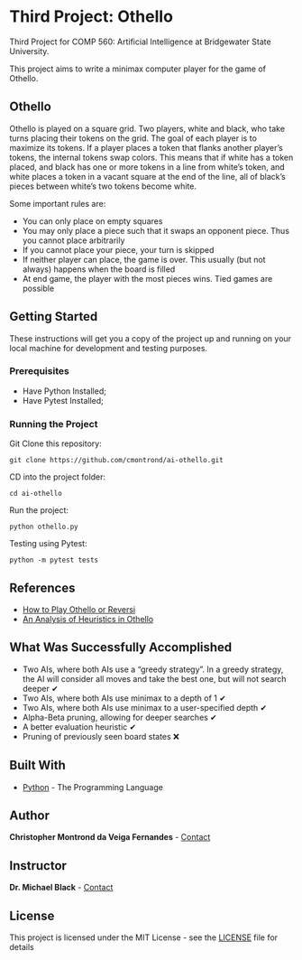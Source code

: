 # Third Project: Othello

Third Project for COMP 560: Artificial Intelligence at Bridgewater State University.<br>

This project aims to write a minimax computer player for the game of Othello.

## Othello

Othello is played on a square grid.  Two players, white and black, who take turns placing their tokens on the grid.
The goal of each player is to maximize its tokens.  If a player places a token that flanks another player’s tokens, 
the internal tokens swap colors.  This means that if white has a token placed, and black has one or more tokens in a 
line from white’s token, and white places a token in a vacant  square at the end of the line, all of black’s pieces 
between white’s two tokens become white.

Some important rules are:
* You can only place on empty squares
* You may only place a piece such that it swaps an opponent piece.  Thus you cannot place arbitrarily
* If you cannot place your piece, your turn is skipped
* If neither player can place, the game is over.  This usually (but not always) happens when the board is filled
* At end game, the player with the most pieces wins.  Tied games are possible


## Getting Started

These instructions will get you a copy of the project up and running on your local machine for development and testing purposes.

### Prerequisites

* Have Python Installed;
* Have Pytest Installed;

### Running the Project

Git Clone this repository:

```
git clone https://github.com/cmontrond/ai-othello.git
```

CD into the project folder:

```
cd ai-othello
```

Run the project:

```
python othello.py
```

Testing using Pytest:

```
python -m pytest tests
```

## References
* [How to Play Othello or Reversi](https://www.youtube.com/watch?v=Ol3Id7xYsY4)
* [An Analysis of Heuristics in Othello](https://courses.cs.washington.edu/courses/cse573/04au/Project/mini1/RUSSIA/Final_Paper.pdf)

## What Was Successfully Accomplished
* Two AIs, where both AIs use a “greedy strategy”.  In a greedy strategy, the AI will consider all moves and take the best one, but will not search deeper ✔
* Two AIs, where both AIs use minimax to a depth of 1 ✔
* Two AIs, where both AIs use minimax to a user-specified depth ✔
* Alpha-Beta pruning, allowing for deeper searches ✔
* A better evaluation heuristic ✔
* Pruning of previously seen board states ❌

## Built With

* [Python](https://www.python.org/) - The Programming Language

## Author

**Christopher Montrond da Veiga Fernandes** - [Contact](mailto:cmontronddaveigafern@student.bridgew.edu)<br>

## Instructor

**Dr. Michael Black** - [Contact](mailto:m1black@bridgew.edu)

## License

This project is licensed under the MIT License - see the [LICENSE](LICENSE) file for details
